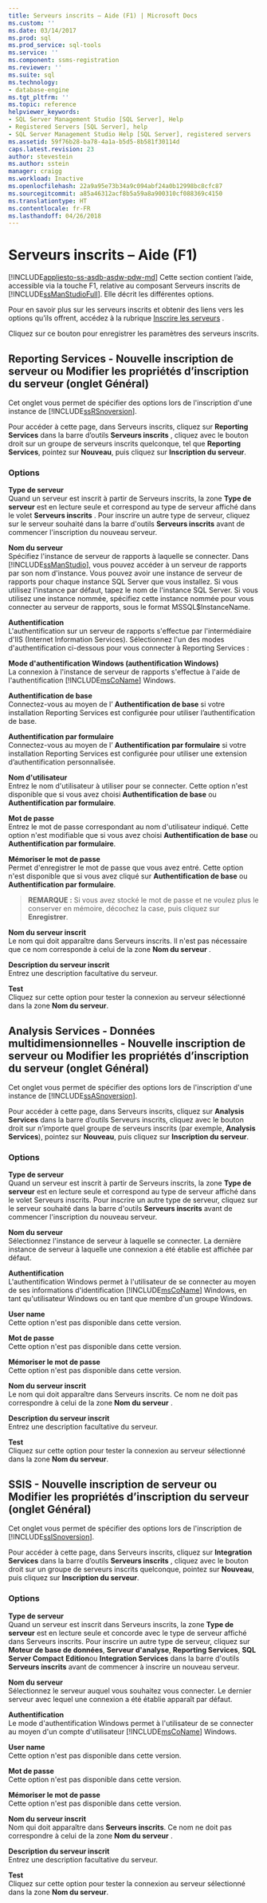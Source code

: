 ```yaml
---
title: Serveurs inscrits – Aide (F1) | Microsoft Docs
ms.custom: ''
ms.date: 03/14/2017
ms.prod: sql
ms.prod_service: sql-tools
ms.service: ''
ms.component: ssms-registration
ms.reviewer: ''
ms.suite: sql
ms.technology:
- database-engine
ms.tgt_pltfrm: ''
ms.topic: reference
helpviewer_keywords:
- SQL Server Management Studio [SQL Server], Help
- Registered Servers [SQL Server], help
- SQL Server Management Studio Help [SQL Server], registered servers
ms.assetid: 59f76b28-ba78-4a1a-b5d5-8b581f30114d
caps.latest.revision: 23
author: stevestein
ms.author: sstein
manager: craigg
ms.workload: Inactive
ms.openlocfilehash: 22a9a95e73b34a9c094abf24a0b12998bc8cfc87
ms.sourcegitcommit: a85a46312acf8b5a59a8a900310cf088369c4150
ms.translationtype: HT
ms.contentlocale: fr-FR
ms.lasthandoff: 04/26/2018
---
```

# <a name="registered-servers-f1-help"></a>Serveurs inscrits – Aide (F1)
[!INCLUDE[appliesto-ss-asdb-asdw-pdw-md](../../includes/appliesto-ss-asdb-asdw-pdw-md.md)]
  Cette section contient l’aide, accessible via la touche F1, relative au composant Serveurs inscrits de [!INCLUDE[ssManStudioFull](../../includes/ssmanstudiofull-md.md)]. Elle décrit les différentes options.
  
 Pour en savoir plus sur les serveurs inscrits et obtenir des liens vers les options qu’ils offrent, accédez à la rubrique [Inscrire les serveurs](../../tools/sql-server-management-studio/register-servers.md) . 
 

 Cliquez sur ce bouton pour enregistrer les paramètres des serveurs inscrits. 
 
 ## <a name="reporting-services-new-or-edit-server-registration-general-tab"></a>Reporting Services - Nouvelle inscription de serveur ou Modifier les propriétés d’inscription du serveur (onglet Général) 
  Cet onglet vous permet de spécifier des options lors de l'inscription d'une instance de [!INCLUDE[ssRSnoversion](../../includes/ssrsnoversion-md.md)].  
  
 Pour accéder à cette page, dans Serveurs inscrits, cliquez sur **Reporting Services** dans la barre d’outils **Serveurs inscrits** , cliquez avec le bouton droit sur un groupe de serveurs inscrits quelconque, tel que **Reporting Services**, pointez sur **Nouveau**, puis cliquez sur **Inscription du serveur**.  
  
### <a name="options"></a>Options  
 **Type de serveur**  
 Quand un serveur est inscrit à partir de Serveurs inscrits, la zone **Type de serveur** est en lecture seule et correspond au type de serveur affiché dans le volet **Serveurs inscrits** . Pour inscrire un autre type de serveur, cliquez sur le serveur souhaité dans la barre d'outils **Serveurs inscrits** avant de commencer l'inscription du nouveau serveur.  
  
 **Nom du serveur**  
 Spécifiez l'instance de serveur de rapports à laquelle se connecter. Dans [!INCLUDE[ssManStudio](../../includes/ssmanstudio-md.md)], vous pouvez accéder à un serveur de rapports par son nom d'instance. Vous pouvez avoir une instance de serveur de rapports pour chaque instance SQL Server que vous installez. Si vous utilisez l'instance par défaut, tapez le nom de l'instance SQL Server. Si vous utilisez une instance nommée, spécifiez cette instance nommée pour vous connecter au serveur de rapports, sous le format MSSQL$InstanceName.  
  
 **Authentification**  
 L'authentification sur un serveur de rapports s'effectue par l'intermédiaire d'IIS (Internet Information Services). Sélectionnez l'un des modes d'authentification ci-dessous pour vous connecter à Reporting Services :  
  
 **Mode d'authentification Windows (authentification Windows)**  
 La connexion à l'instance de serveur de rapports s'effectue à l'aide de l'authentification [!INCLUDE[msCoName](../../includes/msconame-md.md)] Windows.  
  
 **Authentification de base**  
 Connectez-vous au moyen de l’ **Authentification de base** si votre installation Reporting Services est configurée pour utiliser l’authentification de base.  
  
 **Authentification par formulaire**  
 Connectez-vous au moyen de l’ **Authentification par formulaire** si votre installation Reporting Services est configurée pour utiliser une extension d’authentification personnalisée.  
  
 **Nom d'utilisateur**  
 Entrez le nom d'utilisateur à utiliser pour se connecter. Cette option n'est disponible que si vous avez choisi **Authentification de base** ou **Authentification par formulaire**.  
  
 **Mot de passe**  
 Entrez le mot de passe correspondant au nom d'utilisateur indiqué. Cette option n'est modifiable que si vous avez choisi **Authentification de base** ou **Authentification par formulaire**.  
  
 **Mémoriser le mot de passe**  
 Permet d'enregistrer le mot de passe que vous avez entré. Cette option n'est disponible que si vous avez cliqué sur **Authentification de base** ou **Authentification par formulaire**.  
  
> **REMARQUE :** Si vous avez stocké le mot de passe et ne voulez plus le conserver en mémoire, décochez la case, puis cliquez sur **Enregistrer**.  
  
 **Nom du serveur inscrit**  
 Le nom qui doit apparaître dans Serveurs inscrits. Il n'est pas nécessaire que ce nom corresponde à celui de la zone **Nom du serveur** .  
  
 **Description du serveur inscrit**  
 Entrez une description facultative du serveur.  
  
 **Test**  
 Cliquez sur cette option pour tester la connexion au serveur sélectionné dans la zone **Nom du serveur**.  
  
 
 ## <a name="analysis-services---multidimensional-data-new-or-edit-server-registration-general-tab"></a>Analysis Services - Données multidimensionnelles - Nouvelle inscription de serveur ou Modifier les propriétés d’inscription du serveur (onglet Général)
 
  Cet onglet vous permet de spécifier des options lors de l'inscription d'une instance de [!INCLUDE[ssASnoversion](../../includes/ssasnoversion-md.md)].  
  
 Pour accéder à cette page, dans Serveurs inscrits, cliquez sur **Analysis Services** dans la barre d’outils Serveurs inscrits, cliquez avec le bouton droit sur n’importe quel groupe de serveurs inscrits (par exemple, **Analysis Services**), pointez sur **Nouveau**, puis cliquez sur **Inscription du serveur**.  
  
### <a name="options"></a>Options  
 **Type de serveur**  
 Quand un serveur est inscrit à partir de Serveurs inscrits, la zone **Type de serveur** est en lecture seule et correspond au type de serveur affiché dans le volet Serveurs inscrits. Pour inscrire un autre type de serveur, cliquez sur le serveur souhaité dans la barre d'outils **Serveurs inscrits** avant de commencer l'inscription du nouveau serveur.  
  
 **Nom du serveur**  
 Sélectionnez l'instance de serveur à laquelle se connecter. La dernière instance de serveur à laquelle une connexion a été établie est affichée par défaut.  
  
 **Authentification**  
 L'authentification Windows permet à l'utilisateur de se connecter au moyen de ses informations d'identification [!INCLUDE[msCoName](../../includes/msconame-md.md)] Windows, en tant qu'utilisateur Windows ou en tant que membre d'un groupe Windows.  
  
 **User name**  
 Cette option n'est pas disponible dans cette version.  
  
 **Mot de passe**  
 Cette option n'est pas disponible dans cette version.  
  
 **Mémoriser le mot de passe**  
 Cette option n'est pas disponible dans cette version.  
  
 **Nom du serveur inscrit**  
 Le nom qui doit apparaître dans Serveurs inscrits. Ce nom ne doit pas correspondre à celui de la zone **Nom du serveur** .  
  
 **Description du serveur inscrit**  
 Entrez une description facultative du serveur.  
  
 **Test**  
 Cliquez sur cette option pour tester la connexion au serveur sélectionné dans la zone **Nom du serveur**. 
 
 ## <a name="ssis-new-or-edit-server-registration-general-tab"></a>SSIS - Nouvelle inscription de serveur ou Modifier les propriétés d’inscription du serveur (onglet Général) 
 
 Cet onglet vous permet de spécifier des options lors de l'inscription de [!INCLUDE[ssISnoversion](../../includes/ssisnoversion-md.md)].  
  
 Pour accéder à cette page, dans Serveurs inscrits, cliquez sur **Integration Services** dans la barre d’outils **Serveurs inscrits** , cliquez avec le bouton droit sur un groupe de serveurs inscrits quelconque, pointez sur **Nouveau**, puis cliquez sur **Inscription du serveur**.  
  
### <a name="options"></a>Options  
 **Type de serveur**  
 Quand un serveur est inscrit dans Serveurs inscrits, la zone **Type de serveur** est en lecture seule et concorde avec le type de serveur affiché dans Serveurs inscrits. Pour inscrire un autre type de serveur, cliquez sur **Moteur de base de données**, **Serveur d'analyse**, **Reporting Services**, **SQL Server Compact** **Edition**ou **Integration Services** dans la barre d'outils **Serveurs inscrits** avant de commencer à inscrire un nouveau serveur.  
  
 **Nom du serveur**  
 Sélectionnez le serveur auquel vous souhaitez vous connecter. Le dernier serveur avec lequel une connexion a été établie apparaît par défaut.  
  
 **Authentification**  
 Le mode d'authentification Windows permet à l'utilisateur de se connecter au moyen d'un compte d'utilisateur [!INCLUDE[msCoName](../../includes/msconame-md.md)] Windows.  
  
 **User name**  
 Cette option n'est pas disponible dans cette version.  
  
 **Mot de passe**  
 Cette option n'est pas disponible dans cette version.  
  
 **Mémoriser le mot de passe**  
 Cette option n'est pas disponible dans cette version.  
  
 **Nom du serveur inscrit**  
 Nom qui doit apparaître dans **Serveurs inscrits**. Ce nom ne doit pas correspondre à celui de la zone **Nom du serveur** .  
  
 **Description du serveur inscrit**  
 Entrez une description facultative du serveur.  
  
 **Test**  
 Cliquez sur cette option pour tester la connexion au serveur sélectionné dans la zone **Nom du serveur**. 
  

 
 
  
